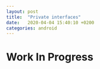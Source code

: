 ```yaml
---
layout: post
title:  "Private interfaces"
date:   2020-04-04 15:40:10 +0200
categories: android
---
```


# Work In Progress

